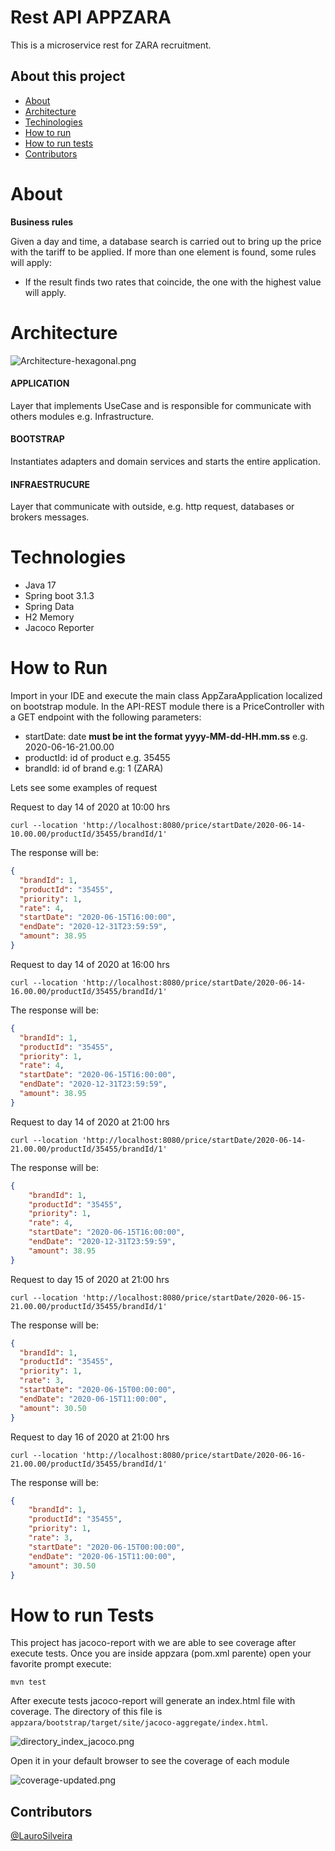 # Rest API APPZARA

<p>This is a microservice rest for ZARA recruitment.</p>

## About this project
* [About](#about)
* [Architecture](#architecture)
* [Techinologies](#techinologies)
* [How to run](#how-to-run)
* [How to run tests](#how-to-run-tests)
* [Contributors](#contributors)

# About
**Business rules**
<p> Given a day and time, a database search is carried out to bring up the price with the tariff to be applied.
If more than one element is found, some rules will apply:</p>
<ul> 
    <li>If the result finds two rates that coincide, the one with the highest value will apply.</li> 
</ul>

# Architecture
![Architecture-hexagonal.png](data/Architecture-hexagonal.png)

#### APPLICATION
Layer that implements UseCase and is responsible for communicate with others modules e.g. Infrastructure.

#### BOOTSTRAP
Instantiates adapters and domain services and starts the entire application.

#### INFRAESTRUCURE
Layer that communicate with outside, e.g. http request, databases or brokers messages.

# Technologies
- Java 17
- Spring boot 3.1.3
- Spring Data
- H2 Memory
- Jacoco Reporter

# How to Run
<p>
Import in your IDE and execute the main class AppZaraApplication localized on bootstrap module.
In the API-REST module there is a PriceController with a GET endpoint with the following parameters:

- startDate: date **must be int the format yyyy-MM-dd-HH.mm.ss** e.g. 2020-06-16-21.00.00
- productId: id of product e.g. 35455
- brandId: id of brand e.g: 1 (ZARA)
</p>

<p>Lets see some examples of request</p>
<p>Request to day 14 of 2020 at 10:00 hrs</p>

```shell
curl --location 'http://localhost:8080/price/startDate/2020-06-14-10.00.00/productId/35455/brandId/1'
```

<p>The response will be:</p>

```json lines
{
  "brandId": 1,
  "productId": "35455",
  "priority": 1,
  "rate": 4,
  "startDate": "2020-06-15T16:00:00",
  "endDate": "2020-12-31T23:59:59",
  "amount": 38.95
}
```

<p>Request to day 14 of 2020 at 16:00 hrs</p>

```shell
curl --location 'http://localhost:8080/price/startDate/2020-06-14-16.00.00/productId/35455/brandId/1'
```

<p>The response will be:</p>

```json lines
{
  "brandId": 1,
  "productId": "35455",
  "priority": 1,
  "rate": 4,
  "startDate": "2020-06-15T16:00:00",
  "endDate": "2020-12-31T23:59:59",
  "amount": 38.95
}
```

<p>Request to day 14 of 2020 at 21:00 hrs</p>

```shell
curl --location 'http://localhost:8080/price/startDate/2020-06-14-21.00.00/productId/35455/brandId/1'
```
<p>The response will be:</p>

```json lines
{
    "brandId": 1,
    "productId": "35455",
    "priority": 1,
    "rate": 4,
    "startDate": "2020-06-15T16:00:00",
    "endDate": "2020-12-31T23:59:59",
    "amount": 38.95
}
```

<p>Request to day 15 of 2020 at 21:00 hrs</p>

```shell
curl --location 'http://localhost:8080/price/startDate/2020-06-15-21.00.00/productId/35455/brandId/1'
```
<p>The response will be:</p>

```json lines
{
  "brandId": 1,
  "productId": "35455",
  "priority": 1,
  "rate": 3,
  "startDate": "2020-06-15T00:00:00",
  "endDate": "2020-06-15T11:00:00",
  "amount": 30.50
}
```
<p>Request to day 16 of 2020 at 21:00 hrs</p>

```shell
curl --location 'http://localhost:8080/price/startDate/2020-06-16-21.00.00/productId/35455/brandId/1'
```
<p>The response will be:</p>

```json lines
{
    "brandId": 1,
    "productId": "35455",
    "priority": 1,
    "rate": 3,
    "startDate": "2020-06-15T00:00:00",
    "endDate": "2020-06-15T11:00:00",
    "amount": 30.50
}
```

# How to run Tests

<p> This project has jacoco-report with we are able to see coverage after execute tests.
Once you are inside appzara (pom.xml parente) open your favorite prompt execute:</p>

```
mvn test
```

After execute tests jacoco-report will generate an index.html file with coverage.
The directory of this file is `appzara/bootstrap/target/site/jacoco-aggregate/index.html`.

![directory_index_jacoco.png](data/directory_index_jacoco.png)

<p>Open it in your default browser to see the coverage of each module</p>

![coverage-updated.png](data/coverage-updated.png)

## Contributors
[@LauroSilveira](https://github.com/LauroSilveira)
